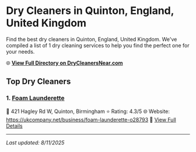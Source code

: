 # Dry Cleaners in Quinton, England, United Kingdom

Find the best dry cleaners in Quinton, England, United Kingdom. We've compiled a list of 1 dry cleaning services to help you find the perfect one for your needs.

🌐 **[View Full Directory on DryCleanersNear.com](https://drycleanersnear.com/city/United%20Kingdom/England/Quinton)**

## Top Dry Cleaners

### 1. [Foam Launderette](https://drycleanersnear.com/dryCleaner/68994ecf3a581657721ff4be/foam-launderette)
📍 421 Hagley Rd W, Quinton, Birmingham
⭐ Rating: 4.3/5
🌐 Website: https://ukcompany.net/business/foam-launderette-o28793
🔗 [View Full Details](https://drycleanersnear.com/dryCleaner/68994ecf3a581657721ff4be/foam-launderette)


---

*Last updated: 8/11/2025*
